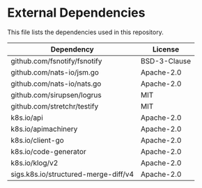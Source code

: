 # External Dependencies

This file lists the dependencies used in this repository.

| Dependency                           | License      |
|--------------------------------------|--------------|
| github.com/fsnotify/fsnotify         | BSD-3-Clause |
| github.com/nats-io/jsm.go            | Apache-2.0   |
| github.com/nats-io/nats.go           | Apache-2.0   |
| github.com/sirupsen/logrus           | MIT          |
| github.com/stretchr/testify          | MIT          |
| k8s.io/api                           | Apache-2.0   |
| k8s.io/apimachinery                  | Apache-2.0   |
| k8s.io/client-go                     | Apache-2.0   |
| k8s.io/code-generator                | Apache-2.0   |
| k8s.io/klog/v2                       | Apache-2.0   |
| sigs.k8s.io/structured-merge-diff/v4 | Apache-2.0   |
